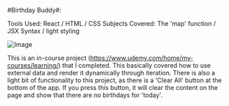 #Birthday Buddy#:

Tools Used:  React / HTML / CSS
Subjects Covered:  The 'map' function / JSX Syntax / light styling

![Image](https://github.com/user-attachments/assets/453d6392-7afb-45e3-aef0-1c28d58b86a1)

This is an in-course project (https://www.udemy.com/home/my-courses/learning/) that I completed.  This basically covered how to use external data and render it dynamically through iteration.  There is also a light bit of functionality to this project, as there is a 'Clear All' button at the bottom of the app.  If you press this button, it will clear the content on the page and show that there are no birthdays for 'today'.

